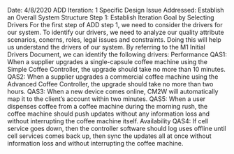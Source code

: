 Date: 4/8/2020
ADD Iteration: 1
Specific Design Issue Addressed: Establish an Overall System Structure
Step 1: Establish Iteration Goal by Selecting Drivers
For the first step of ADD step 1, we need to consider the drivers for our system.
To identify our drivers, we need to analyze our quality attribute scenarios, conerns, roles, legal issues and constraints. Doing this will help us understand
the drivers of our system.
By referring to the M1 Initial Drivers Document, we can identify the following drivers:
Performance
	QAS1: When a supplier upgrades a single-capsule coffee machine using the Simple Coffee Controller, the upgrade should take no more than 10 minutes.
	QAS2: When a supplier upgrades a commercial coffee machine using the Advanced Coffee Controller, the upgrade should take no more than two hours. 
	QAS3: When a new device comes online, CM2W will automatically map it to the client’s account within two minutes. 
	QAS5: When a user dispenses coffee from a coffee machine during the morning rush, the coffee machine should push updates without any information loss and without interrupting the coffee machine itself.
Availability
	QAS4: If cell service goes down, then the controller software should log uses offline until cell services comes back up, then sync the updates all at once without information loss and without interrupting the coffee machine.
	